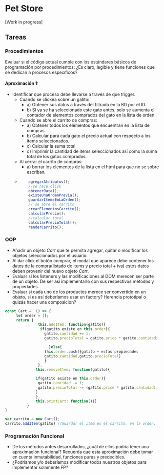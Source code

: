 # Pet Store

[Work in progress]

## Tareas
### Procedimientos
Evaluar si el código actual cumple con los estándares básicos de programación por procedimientos: ¿Es claro, legible y tiene funciones que se dedican a procesos específicos?
#### Aproximación 1:
- Identificar que proceso debe llevarse a través de que trigger.
  - Cuando se clickea sobre un gatito:
    - a) Obtener sus datos a través del filtrado en la BD por el ID. 
    - b) Si ya se ha seleccionado este gato antes, solo se aumenta el contador de elementos comprados del gato en la lista de orden.
  - Cuando se abre el carrito de compras:
    - a) Obtener todos los elementos que encuentran en la lista de compras.
    - b) Calcular para cada gato el precio actual con respecto a los items seleccionados.
    - c) Calcular la suma total
    - d) Imprimir la cantidad de items seleccionados así como la suma total de los gatos comprados. 
  - Al cerrar el carrito de compras:
    - a) borrar los elementos de la lista en el  html para que no se sobre escriban.
  - 
    ````javascript
        agregarAtributos();
        //se hace click
        obtenerData();
        existeUnaOrdenPrevia();
        guardarItemsEnLaOrden();
        // se abre el carrito
        crearElementosCarrito();
        calcularPrecio();
        //calcular total
        calcularPrecioTotal();
        renderCarrito();
    ````

### OOP
* Añadir un objeto _Cart_ que te permita agregar, quitar o modificar los objetos seleccionados por el usuario.
* Al dar click el botón comprar, el modal que aparece debe contener los datos de la compra(listado de items y precio total + iva) estos datos deben provenir del nuevo objeto _Cart_.
* Evaluar si los listeners y las modificaciones al DOM merecen ser parte de un objeto. De ser así implementarlo con sus respectivos métodos y propiedades.
* Evaluar si cada uno de los productos merece ser convertido en un objeto, si es así deberíamos usar un factory? Herencia prototipal o quizás hacer una composicion?

```javascript
const Cart =  () => {
     let order = [];
     return {
               this.addItem: function(gatito){
                if(gatito existe en this.order){
                  gatito.cantidad += 1;
                  gatito.precioTotal = gatito.price * gatito.cantidad;

                    }else{
                  this.order.push({gatito + estas propiedades
                  gatito.cantidad,gatito.precioTotal}
                  }
               },
              this.removeItem: function(gatito){

              if(gatito existe en this.order){
               gatito.cantidad -= 1;
               gatito.precioTotal -= (gatito.price * gatito.cantidad);
              }
              },
              this.printCart: function(){}
          }
}

var carrito = new Cart();
carrito.addItem(gatito) //Guardar el item en el carrito, en la orden.
```

### Programación Funcional
* De los métodos antes desarrollados, ¿cuál de ellos podría tener una aproximación funcional? Recuerda que esta aproximación debe tomar en cuenta inmutabilidad, funciones puras y predecibles.
* ¿Podríamos y/o deberíamos modificar todos nuestros objetos para implementar solamente FP?
